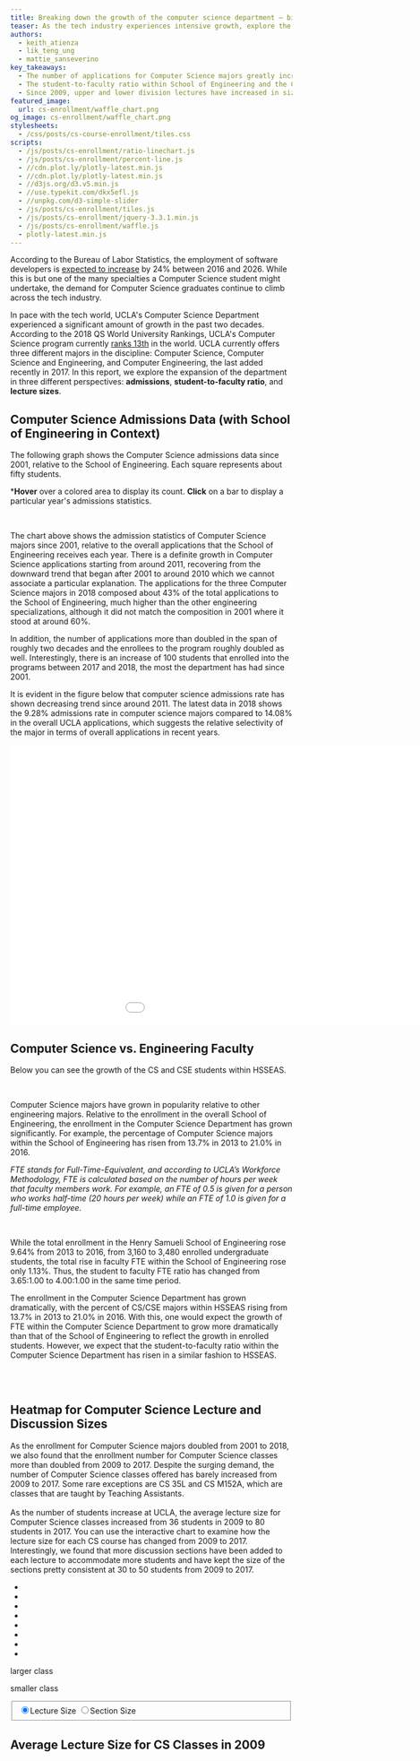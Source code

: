 ```yaml
---
title: Breaking down the growth of the computer science department — bit by bit
teaser: As the tech industry experiences intensive growth, explore the changes in UCLA's Computer Science department over time.
authors:
  - keith_atienza
  - lik_teng_ung
  - mattie_sanseverino
key_takeaways:
  - The number of applications for Computer Science majors greatly increased over the years, outpacing admission numbers and increasing selectivity.
  - The student-to-faculty ratio within School of Engineering and the Computer Science department has grown since 2013.
  - Since 2009, upper and lower division lectures have increased in size.
featured_image:
  url: cs-enrollment/waffle_chart.png
og_image: cs-enrollment/waffle_chart.png
stylesheets:
  - /css/posts/cs-course-enrollment/tiles.css
scripts:
  - /js/posts/cs-enrollment/ratio-linechart.js
  - /js/posts/cs-enrollment/percent-line.js
  - //cdn.plot.ly/plotly-latest.min.js
  - //cdn.plot.ly/plotly-latest.min.js
  - //d3js.org/d3.v5.min.js
  - //use.typekit.com/dkx5efl.js
  - //unpkg.com/d3-simple-slider
  - /js/posts/cs-enrollment/tiles.js
  - /js/posts/cs-enrollment/jquery-3.3.1.min.js
  - /js/posts/cs-enrollment/waffle.js
  - plotly-latest.min.js
---
```


<p>
According to the Bureau of Labor Statistics, the employment of software developers is <a href="https://www.bls.gov/ooh/computer-and-information-technology/software-developers.htm#tab-6">expected to increase</a>
by 24% between 2016 and 2026. While this is but one of the many specialties a Computer Science student might undertake, the demand for Computer Science graduates continue to climb across the tech industry. 
</p>
<p>   
In pace with the tech world, UCLA's Computer Science Department experienced a significant amount of growth in the past two decades. According to the 2018 QS World University Rankings, UCLA's Computer Science program currently <a href="https://www.theguardian.com/higher-education-network/2018/feb/28/qs-world-university-rankings-2018-computer-science">ranks 13th</a> in the world. UCLA currently offers three different majors in the discipline: Computer Science, Computer Science and Engineering, and Computer Engineering, the last added recently in 2017. In this report, we explore the expansion of the department in three different perspectives: <b>admissions</b>, <b>student-to-faculty ratio</b>, and <b>lecture sizes</b>.
</p>

## Computer Science Admissions Data (with School of Engineering in Context)

<p> 
The following graph shows the Computer Science admissions data since 2001, relative to the School of Engineering. Each square represents about fifty students.
</p>
<p>*<b>Hover</b> over a colored area to display its count. <b> Click</b> on a bar to display a particular year's admissions statistics. </p>
<div class='waffle'></div>
<br>
<p>
The chart above shows the admission statistics of Computer Science majors since 2001, relative to the overall applications that the School of Engineering receives each year. There is a definite growth in Computer Science applications starting from around 2011, recovering from the downward trend that began after 2001 to around 2010 which we cannot associate a particular explanation. The applications for the three Computer Science majors in 2018 composed about 43% of the total applications to the School of Engineering, much higher than the other engineering specializations, although it did not match the composition in 2001 where it stood at around 60%.

</p>
<p>
In addition, the number of applications more than doubled in the span of roughly two decades and the enrollees to the program roughly doubled as well. Interestingly, there is an increase of 100 students that enrolled into the programs between 2017 and 2018, the most the department has had since 2001.
</p>
<p>
It is evident in the figure below that computer science admissions rate has shown decreasing trend since around 2011. The latest data in 2018 shows the 9.28% admissions rate in computer science majors compared to 14.08% in the overall UCLA applications, which suggests the relative selectivity of the major in terms of overall applications in recent years.
</p>

<iframe width="1100" height="500" frameborder="0" scrolling="no" src="//plot.ly/~keithatienza19/41.embed?link=false&modebar=false&width=100%&height=50%"></iframe>

## Computer Science vs. Engineering Faculty

<p>Below you can see the growth of the CS and CSE students within HSSEAS. </p>
<br>

<head>
    <script src="https://cdn.plot.ly/plotly-latest.min.js"></script>
</head>
<div id="percent-line"></div>

<p>Computer Science majors have grown in popularity relative to other engineering majors. Relative to the enrollment in the overall School of Engineering, the enrollment in the Computer Science Department has grown significantly. For example, the percentage of Computer Science majors within the School of Engineering has risen from 13.7% in 2013 to 21.0% in 2016. </p>

<p><i>FTE stands for Full-Time-Equivalent, and according to UCLA’s Workforce Methodology, FTE is calculated based on the number of hours per week that faculty members work. For example, an FTE of 0.5 is given for a person who works half-time (20 hours per week) while an FTE of 1.0 is given for a full-time employee. </i></p>
<head>
    <script src="https://cdn.plot.ly/plotly-latest.min.js"></script>
</head>
<div id="ratio-line"></div>

<br>
<p>While the total enrollment in the Henry Samueli School of Engineering rose 9.64% from 2013 to 2016, from 3,160 to 3,480 enrolled undergraduate students, the total rise in faculty FTE within the School of Engineering rose only 1.13%. Thus, the student to faculty FTE ratio has changed from 3.65:1.00 to 4.00:1.00 in the same time period. 
</p>
<p>The enrollment in the Computer Science Department has grown dramatically, with the percent of CS/CSE majors within HSSEAS rising from 13.7% in 2013 to 21.0% in 2016. With this, one would expect the growth of FTE within the Computer Science Department to grow more dramatically than that of the School of Engineering to reflect the growth in enrolled students. However, we expect that the student-to-faculty ratio within the Computer Science Department has risen in a similar fashion to HSSEAS. </p>

<br>
<br>

## Heatmap for Computer Science Lecture and Discussion Sizes

As the enrollment for Computer Science majors doubled from 2001 to 2018, we also found that the enrollment number for Computer Science classes more than doubled from 2009 to 2017. Despite the surging demand, the number of Computer Science classes offered has barely increased from 2009 to 2017. Some rare exceptions are CS 35L and CS M152A, which are classes that are taught by Teaching Assistants.
<br><br>
As the number of students increase at UCLA, the average lecture size for Computer Science classes increased from 36 students in 2009 to 80 students in 2017. You can use the interactive chart to examine how the lecture size for each CS course has changed from 2009 to 2017. Interestingly, we found that more discussion sections have been added to each lecture to accommodate more students and have kept the size of the sections pretty consistent at 30 to 50 students from 2009 to 2017.

<div id="container">
<div id="legend" class="rbow2">
<ul>
<li class="q1-8"></li>
<li class="q2-8"></li>
<li class="q3-8"></li>
<li class="q4-8"></li>
<li class="q5-8"></li>
<li class="q6-8"></li>
<li class="q7-8"></li>
<li class="q8-8"></li>
</ul>
<p class="more">larger class</p>
<p class="less">smaller class</p>
</div>
<div id="year"></div>
<div id="section"></div>
<div id="vis"></div> 
<div id="controls">
<div class="section">
<fieldset id="sectype">
<input type="radio" id="Primary" name = "type" value ="Primary" checked = "checked"/><label for="Primary" class="sel"><span class="lectureSize">Lecture Size</span></label>
<input type="radio" id="Secondary" name="type" value="Secondary"/><label for="Secondary"><span class="sectionSize">Section Size</span></label>
</fieldset>
</div>
<div id="slider"></div>
</div>
<div id="dist">
<h2 class="title">Average Lecture Size for CS Classes in 2009</h2>
<div class='svg'></div>
</div>
</div>
